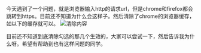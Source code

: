 今天遇到了一个问题，就是浏览器输入http的请求url，但是chrome和firefox都会跳转到https。目前还不知道为什么会这样子。然后清除了chrome的浏览器缓存，如以下的缓存就可以。
![清除内容](/content/images/2016/06/2016-06-27_1656.png) 

目前还不知道到底清除勾选的那几个生效的，大家可以尝试一下，然后告诉我为什么呀。希望有帮助到也有这样问题的同学。